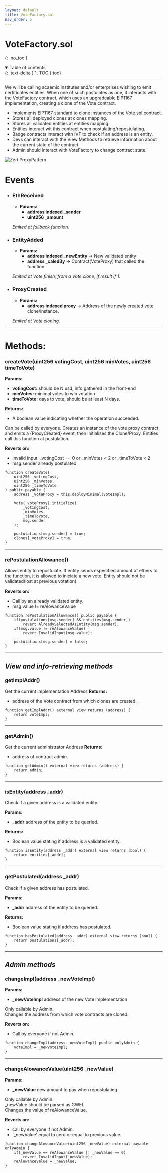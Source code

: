 ```yaml
---
layout: default
title: VoteFactory.sol
nav_order: 5
---
```


# VoteFactory.sol
{: .no_toc }

<details open markdown="block">
  <summary>
    Table of contents
  </summary>
  {: .text-delta }
1. TOC
{:toc}
</details>

---


We will be calling acaemic institutes and/or enterprises wishing to emit certificates entities. When one of such postulates as one, it interacts with the VoteFactory contract, which uses an upgradeable EIP1167 implementation, creating a clone of the Vote contract.

* Implements EIP1167 standard to clone instances of the Vote.sol contract.  
* Stores all deployed clones at clones mapping.  
* Stores all validated entities at entities mapping.  
* Entities interact wit this contract when postulating/repostulating.
* Badge contracts interact with IVF to check if an address is an entity.
* Devs can interact with the View Methods to retrieve information about the current state of the contract.
* Admin should interact with VoteFactory to change contract state. 

![ZertiProxyPattern](/static/img/ProxyPattern.png)

# __Events__

* ### EthReceived
    * __Params:__
        * __address indexed \_sender__
        * __uint256 \_amount__

    
    _Emited at fallback function._
    
* ### EntityAdded
    * __Params:__
        * __address indexed \_newEntity__ -> New validated entity
        * __address \_caledBy__ -> Contract(VoteProxy) that called the function.

    _Emited at Vote finish, from a Vote clone, if result if 1._

* ### ProxyCreated
    * __Params:__
        * __address indexed proxy__ -> Address of the newly created vote clone/instance.
    
    _Emited at Vote cloning._

---
# __Methods:__

### createVote(uint256 votingCost, uint256 minVotes, uint256 timeToVote)

__Params:__
* __votingCost:__ should be N usd, info gathered in the front-end
* __minVotes:__ minimal votes to win votation
* __timeToVote:__ days to vote, should be at least N days.

__Returns:__
* A boolean value indicating whether the operation succeeded.

Can be called by everyone.
Creates an instance of the vote proxy contract and emits a {ProxyCreated} event, then initializes the Clone/Proxy.
Entities call this function at postulation.

__Reverts on:__
* Invalid input: _votingCost == 0 or _minVotes < 2 or _timeToVote < 2
* msg.sender already postulated

```solidity
function createVote(
    uint256 _votingCost,
    uint256 _minVotes,
    uint256 _timeToVote
) public payable {
    address _voteProxy = this.deployMinimal(voteImpl);

    Vote(_voteProxy).initialize(
        _votingCost,
        _minVotes,
        _timeToVote,
        msg.sender
    );

    postulations[msg.sender] = true;
    clones[_voteProxy] = true;
}
```
---

### rePostulationAllowance()

Allows entity to repostulate. If entity sends especified amount of ethers to the function, it is allowed to iniciate a new vote.
Entity should not be validated(lost at previous votation).

__Reverts on:__
* Call by an already validated entity.
* msg.value != reAlowanceValue

```solidity
function rePostulationAllowance() public payable {
    if(postulations[msg.sender] && entities[msg.sender])
        revert AlreadySelectedAsEntity(msg.sender);
    if(msg.value != reAlowanceValue)
        revert InvalidInput(msg.value);
    
    postulations[msg.sender] = false;
}
```
---
## _View and info-retrieving methods_
### getImplAddr()

Get the current implementation Address
__Returns:__
* address of the Vote contract from which clones are created.

```solidity
function getImplAddr() external view returns (address) {
    return voteImpl;
}
```

---
### getAdmin()

Get the current administrator Address
__Returns:__ 
* address of contract admin.

```solidity
function getAdmin() external view returns (address) {
    return admin;
}
```
---
### isEntity(address \_addr)

Check if a given address is a validated entity.

__Params:__
* __\_addr__ address of the entity to be queried.

__Returns:__ 
* Boolean value stating if address is a validated entity.  

```solidity
function isEntity(address _addr) external view returns (bool) {
    return entities[_addr];
}
```
___
### getPostulated(address \_addr)

Check if a given address has postulated.

__Params:__
* __\_addr__ address of the entity to be queried.

__Returns:__
* Boolean value stating if address has postulated.

```solidity
function hasPostulated(address _addr) external view returns (bool) {
    return postulations[_addr];
}
```
---
## _Admin methods_  
### changeImpl(address \_newVoteImpl)

__Params:__ 
* __\_newVoteImpl__ address of the new Vote implementation

Only callable by Admin.  
Changes the address from which vote contracts are cloned.

__Reverts on:__
* Call by everyone if not Admin.


```solidity
function changeImpl(address _newVoteImpl) public onlyAdmin {
    voteImpl = _newVoteImpl;
}
```
---
### changeAlowanceValue(uint256 \_newValue)

__Params:__
* __\_newValue__ new amount to pay when repostulating.

Only callable by Admin.  
_newValue should be parsed as GWEI.  
Changes the value of reAlowanceValue.

__Reverts on:__
* call by everyone if not Admin.
* '_newValue' equal to cero or equal to previous value.



```solidity
function changeAlowanceValue(uint256 _newValue) external payable onlyAdmin {
    if(_newValue == reAlowanceValue || _newValue == 0)
        revert InvalidInput(_newValue);
    reAlowanceValue = _newValue;
}
```
